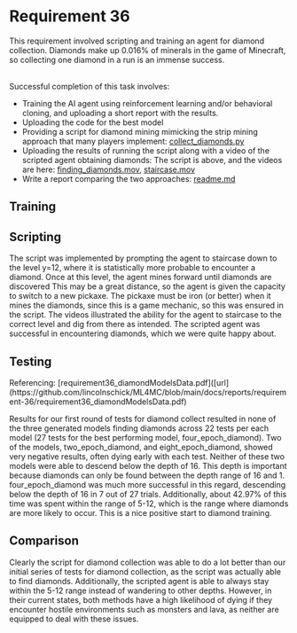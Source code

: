 <h1>Requirement 36</h1>
This requirement involved scripting and training an agent for diamond collection. Diamonds make up 0.016% of minerals in the game of Minecraft, so collecting one diamond in a run is an immense success.
       
  
&nbsp;  
Successful completion of this task involves:
- Training the AI agent using reinforcement learning and/or behavioral cloning, and uploading a short report with the results.
- Uploading the code for the best model
- Providing a script for diamond mining mimicking the strip mining approach that many players implement: [collect_diamonds.py](https://github.com/lincolnschick/ML4MC/blob/main/src/scripts/collect_diamonds.py)
- Uploading the results of running the script along with a video of the scripted agent obtaining diamonds: The script is above, and the videos are here: [finding_diamonds.mov](https://github.com/lincolnschick/ML4MC/blob/main/docs/reports/requirement-36/finding_diamonds.mov),  [staircase.mov](https://github.com/lincolnschick/ML4MC/blob/main/docs/reports/requirement-36/staircase.mov)
- Write a report comparing the two approaches: [readme.md](https://github.com/lincolnschick/ML4MC/blob/main/docs/reports/requirement-36/staircase.mov)

  
<h2>Training</h2>

<h2>Scripting</h2>
The script was implemented by prompting the agent to staircase down to the level y=12, where it is statistically more probable to encounter a diamond. Once at this level, the agent 
mines forward until diamonds are discovered This may be a great distance, so the agent is given the capacity to switch to a new pickaxe. The pickaxe must be iron (or better) when it mines the diamonds, since this is a game mechanic, so this was ensured in the script.  The videos illustrated the ability for the agent to staircase to the correct level and dig from there 
as intended. The scripted agent was successful in encountering diamonds, which we were quite happy about. 

<h2>Testing</h2>
Referencing: [requirement36_diamondModelsData.pdf]([url](https://github.com/lincolnschick/ML4MC/blob/main/docs/reports/requirement-36/requirement36_diamondModelsData.pdf)


Results for our first round of tests for diamond collect resulted in none of the three generated models finding diamonds across 22 tests per each model (27 tests for the best performing model, four_epoch_diamond). Two of the models, two_epoch_diamond, and eight_epoch_diamond, showed very negative results, often dying early with each test. Neither of these two models were able to descend below the depth of 16. This depth is important because diamonds can only be found between the depth range of 16 and 1. four_epoch_diamond was much more successful in this regard, descending below the depth of 16 in 7 out of 27 trials. Additionally, about 42.97% of this time was spent within the range of 5-12, which is the range where diamonds are more likely to occur. This is a nice positive start to diamond training.

<h2>Comparison</h2>
Clearly the script for diamond collection was able to do a lot better than our initial series of tests for diamond collection, as the script was actually able to find diamonds. Additionally, the scripted agent is able to always stay within the 5-12 range instead of wandering to other depths. However, in their current states, both methods have a high likelihood of dying if they encounter hostile environments such as monsters and lava, as neither are equipped to deal with these issues. 

